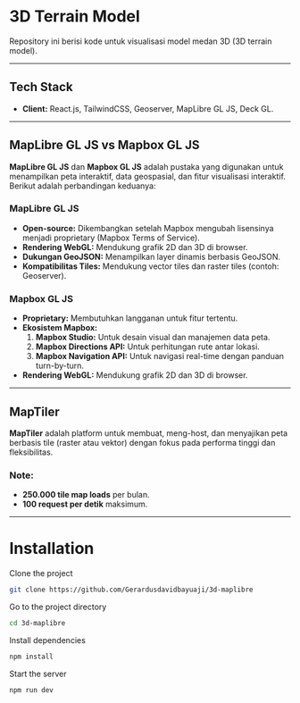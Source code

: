 # 3D Terrain Model

Repository ini berisi kode untuk visualisasi model medan 3D (3D terrain model).

---

## Tech Stack

- **Client:** React.js, TailwindCSS, Geoserver, MapLibre GL JS, Deck GL.

---

## MapLibre GL JS vs Mapbox GL JS

**MapLibre GL JS** dan **Mapbox GL JS** adalah pustaka yang digunakan untuk menampilkan peta interaktif, data geospasial, dan fitur visualisasi interaktif. Berikut adalah perbandingan keduanya:

### MapLibre GL JS

- **Open-source:** Dikembangkan setelah Mapbox mengubah lisensinya menjadi proprietary (Mapbox Terms of Service).
- **Rendering WebGL:** Mendukung grafik 2D dan 3D di browser.
- **Dukungan GeoJSON:** Menampilkan layer dinamis berbasis GeoJSON.
- **Kompatibilitas Tiles:** Mendukung vector tiles dan raster tiles (contoh: Geoserver).

### Mapbox GL JS

- **Proprietary:** Membutuhkan langganan untuk fitur tertentu.
- **Ekosistem Mapbox:**
  1. **Mapbox Studio:** Untuk desain visual dan manajemen data peta.
  2. **Mapbox Directions API:** Untuk perhitungan rute antar lokasi.
  3. **Mapbox Navigation API:** Untuk navigasi real-time dengan panduan turn-by-turn.
- **Rendering WebGL:** Mendukung grafik 2D dan 3D di browser.

---

## MapTiler

**MapTiler** adalah platform untuk membuat, meng-host, dan menyajikan peta berbasis tile (raster atau vektor) dengan fokus pada performa tinggi dan fleksibilitas.

### Note:

- **250.000 tile map loads** per bulan.
- **100 request per detik** maksimum.

---

# Installation

Clone the project

```bash
git clone https://github.com/Gerardusdavidbayuaji/3d-maplibre
```

Go to the project directory

```bash
cd 3d-maplibre
```

Install dependencies

```bash
npm install
```

Start the server

```bash
npm run dev
```

